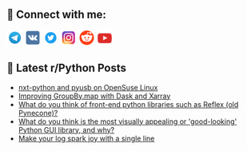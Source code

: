 ## 🔎 Connect with me:
[<img src="https://github.com/bullbesh/bullbesh/blob/main/images/Telegram.png" width="32" height="32" />](https://t.me/bullbesh)
[<img src="https://github.com/bullbesh/bullbesh/blob/main/images/VK.png" width="32" height="32" />](https://vk.com/bullbesh)
[<img src="https://github.com/bullbesh/bullbesh/blob/main/images/Twitter.png" width="32" height="32" />](https://twitter.com/bullbesh1)
[<img src="https://github.com/bullbesh/bullbesh/blob/main/images/Instagram.png" width="32" height="32" />](https://www.instagram.com/bullbesh)
[<img src="https://github.com/bullbesh/bullbesh/blob/main/images/Reddit.png" width="32" height="32" />](https://www.reddit.com/user/bullbesh)
[<img src="https://github.com/bullbesh/bullbesh/blob/main/images/YouTube.png" width="32" height="32" />](https://www.youtube.com/channel/UCtfjRs6uzgq5mfm8S06WTcg)

## 📕 Latest r/Python Posts
<!-- BLOG-POST-LIST:START -->
- [nxt-python and pyusb on OpenSuse Linux](https://www.reddit.com/r/Python/comments/1gztwtn/nxtpython_and_pyusb_on_opensuse_linux/)
- [Improving GroupBy.map with Dask and Xarray](https://www.reddit.com/r/Python/comments/1gznukm/improving_groupbymap_with_dask_and_xarray/)
- [What do you think of front-end python libraries such as Reflex &lpar;old Pynecone&rpar;?](https://www.reddit.com/r/Python/comments/1gznoub/what_do_you_think_of_frontend_python_libraries/)
- [What do you think is the most visually appealing or &#39;good-looking&#39; Python GUI library, and why?](https://www.reddit.com/r/Python/comments/1gzmv9p/what_do_you_think_is_the_most_visually_appealing/)
- [Make your log spark joy with a single line](https://www.reddit.com/r/Python/comments/1gzjft6/make_your_log_spark_joy_with_a_single_line/)
<!-- BLOG-POST-LIST:END -->
